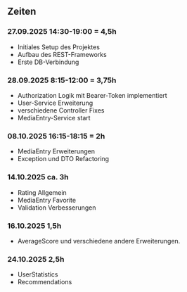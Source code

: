 ## Zeiten

### 27.09.2025 14:30-19:00 = 4,5h

- Initiales Setup des Projektes
- Aufbau des REST-Frameworks
- Erste DB-Verbindung

### 28.09.2025 8:15-12:00 = 3,75h

- Authorization Logik mit Bearer-Token implementiert
- User-Service Erweiterung
- verschiedene Controller Fixes
- MediaEntry-Service start

### 08.10.2025 16:15-18:15 = 2h

- MediaEntry Erweiterungen
- Exception und DTO Refactoring

### 14.10.2025 ca. 3h

- Rating Allgemein
- MediaEntry Favorite
- Validation Verbesserungen

### 16.10.2025 1,5h

- AverageScore und verschiedene andere Erweiterungen.

### 24.10.2025 2,5h

- UserStatistics
- Recommendations